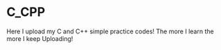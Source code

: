 # C_CPP
Here I upload my C and C++ simple practice codes!
The more I learn the more I keep Uploading!
